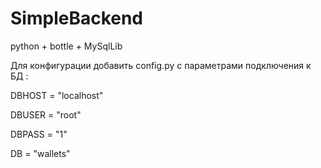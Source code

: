 # SimpleBackend
python + bottle + MySqlLib

Для конфигурации добавить config.py с параметрами подключения к БД :

DBHOST = "localhost"

DBUSER = "root"

DBPASS = "1"

DB = "wallets"

